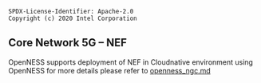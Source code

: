 ```text
SPDX-License-Identifier: Apache-2.0
Copyright (c) 2020 Intel Corporation
```

## Core Network 5G – NEF
OpenNESS supports deployment of NEF in Cloudnative environment using OpenNESS for more details please refer to [openness_ngc.md](https://github.com/open-ness/specs/blob/master/doc/core-network/openness_ngc.md)
